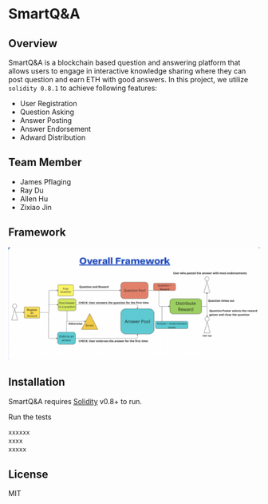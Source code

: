 # SmartQ&A
## Overview


SmartQ&A is a blockchain based question and answering platform that allows users to engage in interactive knowledge sharing where they can post question and earn ETH with good answers. In this project, we utilize `solidity 0.8.1` to achieve following features:

- User Registration
- Question Asking
- Answer Posting
- Answer Endorsement
- Adward Distribution


## Team Member
- James Pflaging
- Ray Du
- Allen Hu
- Zixiao Jin



## Framework
![screenshot](assets/framework.png)


## Installation

SmartQ&A requires [Solidity](https://nodejs.org/) v0.8+ to run.

Run the tests

```sh
xxxxxx
xxxx
xxxxx
```

## License

MIT
